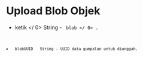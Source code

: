 # Upload Blob Objek

*  ketik </ 0>  String - <code> blob </ 0> .</li>
<li><code> blobUUID </ 0>  String - UUID data gumpalan untuk diunggah.</li>
</ul>
